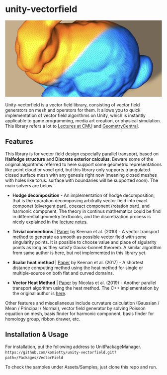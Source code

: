 # unity-vectorfield
 <img src="Documents/vectorheat.jpeg"/>

Unity-vectorfield is a vector field library, consisting of vector field generators on mesh and operators for them. It allows you to quick implementation of vector field algorithms on Unity, which is instantly applicable to game programming, media art creation, or physical simulation. This library refers a lot to [Lectures at CMU](https://www.cs.cmu.edu/~kmcrane/Projects/DDG/) and [GeometryCentral](http://geometry-central.net/).

## Features
This library is for vector field design especially parallel transport, based on  **Halfedge structure** and **Discrete exterior calculus**. Beware some of the original algorithms referred to here support some geometric representations like point cloud or voxel grid, but this library only supports triangulated closed surface mesh with any genesis right now (meaning closed meshes with holes like torus. surface with boundaries will be supported soon). The main solvers are below.

- **Hodge decomposition** - An implementation of hodge decomposition, that is the oparation decomposing arbitrally vector field into exact componet (divergent part), coexact component (rotation part), and harmonic component.  The theory in continus mathematics could be find in differential geometry textbooks, and the discretization process is nicely explained in the [lecture notes](https://www.cs.cmu.edu/~kmcrane/Projects/DDG/).

- **Trivial connections** | [Paper](https://www.cs.cmu.edu/~kmcrane/Projects/TrivialConnections/) by Keenan et al. (2010) - A vector transport method to generate as smooth as possible vector field with some singularity points. It is possible to choose value and place of sigularity points as long as they satisfy Gauss-bonnet theorem. A similar algorithm from same author is here, but not implememted in this library yet. 

- **Scalar heat method** | [Paper](https://www.cs.cmu.edu/~kmcrane/Projects/HeatMethod/index.html) by Keenan et al. (2017) - A shortest distance computing method using the heat method for single or multiple-source on both flat and curved domains.

- **Vector Heat Method** | [Paper](https://www.cs.cmu.edu/~kmcrane/Projects/VectorHeatMethod/paper.pdf) by Nicolas et al. (2019) - Another parallel transport algorithm using the heat method. The C++ implementation by the original author is [here](https://github.com/nmwsharp/geometry-central).

Other features and miscellaneous include curvature calculation (Gaussian / Mean / Principal / Normal), vector field generator by solving Poisson equation on mesh, basis finder for harmonic component, basis finder for homology group, ribbon drawer, etc. 


## Installation & Usage
For installation, put the following address to UnitPackageManager.  
`https://github.com/komietty/unity-vectorfield.git?path=/Packages/VectorField`

To check the samples under Assets/Samples, just clone this repo and run.
